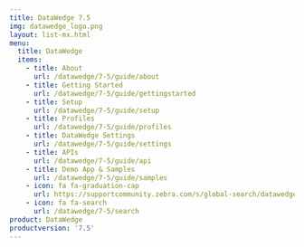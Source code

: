 ```yaml
---
title: DataWedge 7.5
img: datawedge_logo.png
layout: list-mx.html
menu:
  title: DataWedge
  items:
    - title: About
      url: /datawedge/7-5/guide/about
    - title: Getting Started
      url: /datawedge/7-5/guide/gettingstarted
    - title: Setup
      url: /datawedge/7-5/guide/setup
    - title: Profiles
      url: /datawedge/7-5/guide/profiles
    - title: DataWedge Settings
      url: /datawedge/7-5/guide/settings
    - title: APIs
      url: /datawedge/7-5/guide/api
    - title: Demo App & Samples
      url: /datawedge/7-5/guide/samples
    - icon: fa fa-graduation-cap
      url: https://supportcommunity.zebra.com/s/global-search/datawedge?language=en_US
    - icon: fa fa-search
      url: /datawedge/7-5/search
product: DataWedge
productversion: '7.5'
---
```

